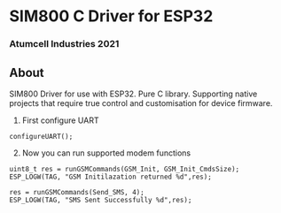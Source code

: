 # SIM800 C Driver for ESP32
### Atumcell Industries 2021
## About

SIM800 Driver for use with ESP32. Pure C library. Supporting native projects that require true control and customisation for device firmware.


1) First configure UART
```
configureUART();
```

2) Now you can run supported modem functions
```
uint8_t res = runGSMCommands(GSM_Init, GSM_Init_CmdsSize);
ESP_LOGW(TAG, "GSM Initilazation returned %d",res);

res = runGSMCommands(Send_SMS, 4);
ESP_LOGW(TAG, "SMS Sent Successfully %d",res);
```
